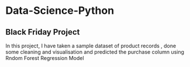 # Data-Science-Python
## Black Friday Project
In this project, I have taken a sample dataset of product records , done some cleaning and visualisation and predicted the purchase column using Rndom Forest Regression Model
